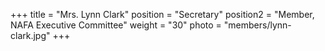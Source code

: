 +++
title     = "Mrs. Lynn Clark"
position  = "Secretary"
position2 = "Member, NAFA Executive Committee"
weight    = "30"
photo      = "members/lynn-clark.jpg"
+++
